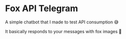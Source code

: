 # Fox API Telegram

A simple chatbot that I made to test API consumption 😅

It basically responds to your messages with fox images 🦊
